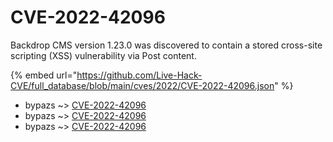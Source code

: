 # CVE-2022-42096

Backdrop CMS version 1.23.0 was discovered to contain a stored cross-site scripting (XSS) vulnerability via Post content.

{% embed url="https://github.com/Live-Hack-CVE/full_database/blob/main/cves/2022/CVE-2022-42096.json" %}


* bypazs ~> [CVE-2022-42096](https://www.alice-snow.ru/2022/database/cve-2022-42096/cve-2022-42096-bypazs)
* bypazs ~> [CVE-2022-42096](https://www.alice-snow.ru/2022/database/cve-2022-42096/cve-2022-42096-bypazs)
* bypazs ~> [CVE-2022-42096](https://www.alice-snow.ru/2022/database/cve-2022-42096/cve-2022-42096-bypazs)